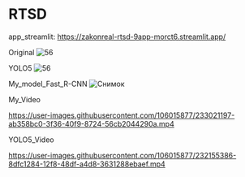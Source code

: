 # RTSD

app_streamlit: 
https://zakonreal-rtsd-9app-morct6.streamlit.app/

Original
![56](https://user-images.githubusercontent.com/106015877/232149851-d725de4e-1026-40d9-8d07-a2570e473660.jpg)

YOLO5
![56](https://user-images.githubusercontent.com/106015877/232149545-2d91e0e3-9d9e-4750-a055-1b2f560d2b25.jpg)

My_model_Fast_R-CNN
![Снимок](https://user-images.githubusercontent.com/106015877/232331955-207a72d3-fedc-4699-a88e-b676e049279e.PNG)


My_Video

https://user-images.githubusercontent.com/106015877/233021197-ab358bc0-3f36-40f9-8724-56cb2044290a.mp4



YOLO5_Video

https://user-images.githubusercontent.com/106015877/232155386-8dfc1284-12f8-48df-a4d8-3631288ebaef.mp4


